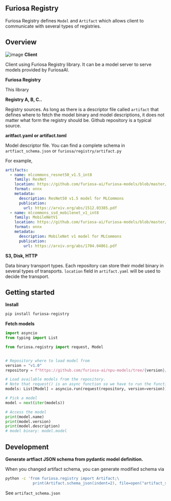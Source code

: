 Furiosa Registry
----------------

Furiosa Registry defines `Model` and `Artifact` which allows client to communicate with several types of registries.

## Overview

![image](https://user-images.githubusercontent.com/87121185/134446310-a7dbcf66-0e0b-4f1b-9255-0b2213476c34.png)
**Client**

Client using Furiosa Registry library. It can be a model server to serve models provided by FuriosaAI.

**Furiosa Registry**

This library

**Registry A, B, C..**

Registry sources. As long as there is a descriptor file called `artifact` that defines where to fetch the model binary and model descriptions, it does not matter what form the registry should be. Github repository is a typical source.

**aritfact.yaml or artifact.toml**

Model descriptor file. You can find a complete schema in `artfiact_schema.json` or `furiosa/registry/artifact.py`

For example,

```yaml
artifacts:
  - name: mlcommons_resnet50_v1.5_int8
    family: ResNet
    location: https://github.com/furiosa-ai/furiosa-models/blob/master/mlcommons/mlcommons_resnet50_v1.5_int8.onnx
    format: onnx
    metadata:
      description: ResNet50 v1.5 model for MLCommons
      publication:
        url: https://arxiv.org/abs/1512.03385.pdf
  - name: mlcommons_ssd_mobilenet_v1_int8
    family: MobileNetV1
    location: https://github.com/furiosa-ai/furiosa-models/blob/master/mlcommons/mlcommons_ssd_mobilenet_v1_int8.onnx
    format: onnx
    metadata:
      description: MobileNet v1 model for MLCommons
      publication:
        url: https://arxiv.org/abs/1704.04861.pdf
```

**S3, Disk, HTTP**

Data binary transport types. Each repository can store their model binary in several types of transports. `location` field in `artifact.yaml` will be used to decide the transport.


## Getting started

**Install**

```sh
pip install furiosa-registry
```

**Fetch models**

```python
import asyncio
from typing import List

from furiosa.registry import request, Model


# Repository where to load model from
version = "v1.0"
repository = f"https://github.com/furiosa-ai/npu-models/tree/{version}/mlcommons"

# Load available models from the repository.
# Note that request() is an async function so we have to run the function in eventloop.
models: List[Model] = asyncio.run(request(repository, version=version))

# Pick a model
model = next(iter(models))

# Access the model
print(model.name)
print(model.version)
print(model.description)
# model binary: model.model
```

## Development

**Generate artfiact JSON schema from pydantic model definition.**

When you changed artifact schema, you can generate modified schema via

```sh
python -c 'from furiosa.registry import Artifact;\
            print(Artifact.schema_json(indent=2), file=open("artifact_schema.json", "w"))'
```

See `artifact_schema.json`
